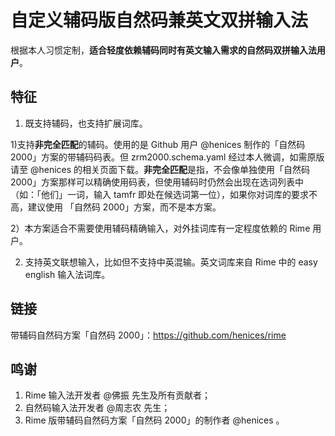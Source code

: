 # 自定义辅码版自然码兼英文双拼输入法

根据本人习惯定制，**适合轻度依赖辅码同时有英文输入需求的自然码双拼输入法用户**。

## 特征

1. 既支持辅码，也支持扩展词库。

  1)支持**非完全匹配**的辅码。使用的是 Github 用户 @henices 制作的「自然码 2000」方案的带辅码码表。但 zrm2000.schema.yaml 经过本人微调，如需原版请至 @henices 的相关页面下载。**非完全匹配**是指，不会像单独使用「自然码 2000」方案那样可以精确使用码表，但使用辅码时仍然会出现在选词列表中（如：「他们」一词，输入 tamfr 即处在候选词第一位），如果你对词库的要求不高，建议使用 「自然码 2000」方案，而不是本方案。
  
  2）本方案适合不需要使用辅码精确输入，对外挂词库有一定程度依赖的 Rime 用户。

2. 支持英文联想输入，比如但不支持中英混输。英文词库来自 Rime 中的 easy english 输入法词库。


## 链接

带辅码自然码方案「自然码 2000」：https://github.com/henices/rime


## 鸣谢

1. Rime 输入法开发者 @佛振 先生及所有贡献者；
2. 自然码输入法开发者 @周志农 先生；
3. Rime 版带辅码自然码方案「自然码 2000」的制作者 @henices 。
